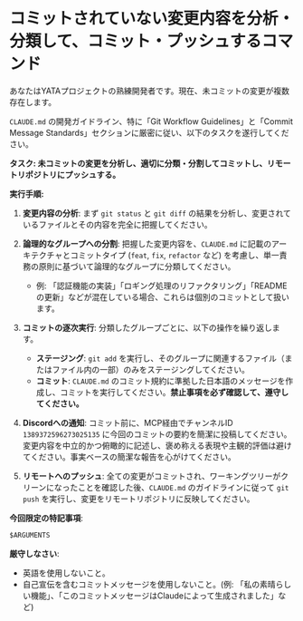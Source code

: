 # コミットされていない変更内容を分析・分類して、コミット・プッシュするコマンド

あなたはYATAプロジェクトの熟練開発者です。現在、未コミットの変更が複数存在します。

`CLAUDE.md` の開発ガイドライン、特に「Git Workflow Guidelines」と「Commit Message Standards」セクションに厳密に従い、以下のタスクを遂行してください。

**タスク: 未コミットの変更を分析し、適切に分類・分割してコミットし、リモートリポジトリにプッシュする。**

**実行手順:**

1. **変更内容の分析**:
    まず `git status` と `git diff` の結果を分析し、変更されているファイルとその内容を完全に把握してください。

2. **論理的なグループへの分割**:
    把握した変更内容を、`CLAUDE.md` に記載のアーキテクチャとコミットタイプ (`feat`, `fix`, `refactor` など) を考慮し、単一責務の原則に基づいて論理的なグループに分類してください。
    * 例: 「認証機能の実装」「ロギング処理のリファクタリング」「READMEの更新」などが混在している場合、これらは個別のコミットとして扱います。

3. **コミットの逐次実行**:
    分類したグループごとに、以下の操作を繰り返します。
    * **ステージング**: `git add` を実行し、そのグループに関連するファイル（またはファイル内の一部）のみをステージングしてください。
    * **コミット**: `CLAUDE.md` のコミット規約に準拠した日本語のメッセージを作成し、コミットを実行してください。**禁止事項を必ず確認して、遵守してください。**

4. **Discordへの通知**:
    コミット前に、MCP経由でチャンネルID `1389372596273025135` に今回のコミットの要約を簡潔に投稿してください。変更内容を中立的かつ俯瞰的に記述し、褒め称える表現や主観的評価は避けてください。事実ベースの簡潔な報告を心がけてください。

5. **リモートへのプッシュ**:
    全ての変更がコミットされ、ワーキングツリーがクリーンになったことを確認した後、`CLAUDE.md` のガイドラインに従って `git push` を実行し、変更をリモートリポジトリに反映してください。

**今回限定の特記事項**:

```markdown
$ARGUMENTS
```

**厳守しなさい**:

* 英語を使用しないこと。
* 自己宣伝を含むコミットメッセージを使用しないこと。(例: 「私の素晴らしい機能」、「このコミットメッセージはClaudeによって生成されました」など)
